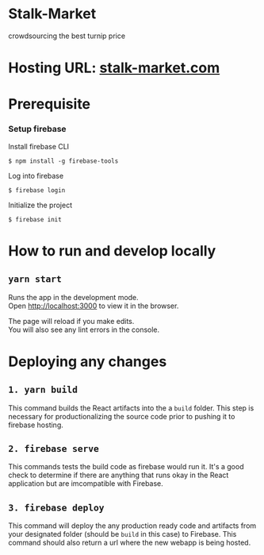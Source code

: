 # Stalk-Market
crowdsourcing the best turnip price

# Hosting URL: [stalk-market.com](stalk-market.com)

# Prerequisite
### Setup firebase

Install firebase CLI
```
$ npm install -g firebase-tools
```

Log into firebase
```
$ firebase login
```

Initialize the project
```
$ firebase init
```

# How to run and develop locally

## `yarn start`

Runs the app in the development mode.<br />
Open [http://localhost:3000](http://localhost:3000) to view it in the browser.

The page will reload if you make edits.<br />
You will also see any lint errors in the console.

# Deploying any changes
## `1. yarn build`
This command builds the React artifacts into the a `build` folder. This step is necessary for productionalizing the source code prior to pushing it to firebase hosting. 

## `2. firebase serve`
This commands tests the build code as firebase would run it. It's a good check to determine if there are anything that runs okay in the React application but are imcompatible with Firebase. 

##  `3. firebase deploy`
This command will deploy the any production ready code and artifacts from your designated folder (should be `build` in this case) to Firebase. This command should also return a url where the new webapp is being hosted. 